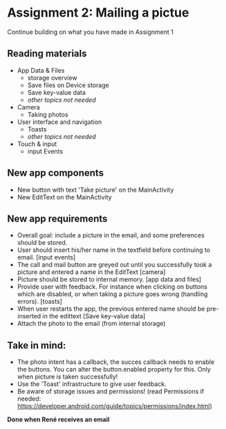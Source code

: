 ﻿# Assignment 2: Mailing a pictue
Continue building on what you have made in Assignment 1

## Reading materials
- App Data & Files
  - storage overview
  - Save files on Device storage
  - Save key-value data
  - *other topics not needed*
- Camera
  - Taking photos
- User interface and navigation
  - Toasts
  - *other topics not needed*
- Touch & input
  - input Events

## New app components
- New button with text 'Take picture' on the MainActivity
- New EditText on the MainActivity

## New app requirements
- Overall goal: include a picture in the email, and some preferences should be stored.
- User should insert his/her name in the textfield before continuing to email. [input events]
- The call and mail button are greyed out until you successfully took a picture and entered a name in the EditText [camera] 
- Picture should be stored to internal memory.  [app data and files] 
- Provide user with feedback. For instance when clicking on buttons which are disabled, or when taking a picture goes wrong (handling errors). [toasts]
- When user restarts the app, the previous entered name should be pre-inserted in the edittext [Save key-value data]
- Attach the photo to the email (from internal storage)

## Take in mind:
- The photo intent has a callback, the succes callback needs to enable the buttons. You can alter the button.enabled property for this. Only when picture is taken successfully!
- Use the 'Toast' infrastructure to give user feedback. 
- Be aware of storage issues and permissions! (read Permissions if needed: https://developer.android.com/guide/topics/permissions/index.html)

**Done when René receives an email**
